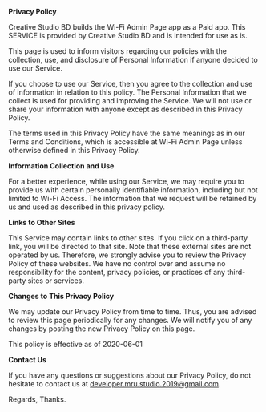 **Privacy Policy**

Creative Studio BD builds the Wi-Fi Admin Page app as a Paid app. This SERVICE is provided by Creative Studio BD and is intended for use as is.

This page is used to inform visitors regarding our policies with the collection, use, and disclosure of Personal Information if anyone decided to use our Service.

If you choose to use our Service, then you agree to the collection and use of information in relation to this policy. The Personal Information that we collect is used for providing and improving the Service. We will not use or share your information with anyone except as described in this Privacy Policy.

The terms used in this Privacy Policy have the same meanings as in our Terms and Conditions, which is accessible at Wi-Fi Admin Page unless otherwise defined in this Privacy Policy.

**Information Collection and Use**

For a better experience, while using our Service, we may require you to provide us with certain personally identifiable information, including but not limited to Wi-Fi Access. The information that we request will be retained by us and used as described in this privacy policy.


**Links to Other Sites**

This Service may contain links to other sites. If you click on a third-party link, you will be directed to that site. Note that these external sites are not operated by us. Therefore, we strongly advise you to review the Privacy Policy of these websites. We have no control over and assume no responsibility for the content, privacy policies, or practices of any third-party sites or services.


**Changes to This Privacy Policy**

We may update our Privacy Policy from time to time. Thus, you are advised to review this page periodically for any changes. We will notify you of any changes by posting the new Privacy Policy on this page.

This policy is effective as of 2020-06-01

**Contact Us**

If you have any questions or suggestions about our Privacy Policy, do not hesitate to contact us at developer.mru.studio.2019@gmail.com.

Regards, Thanks.
